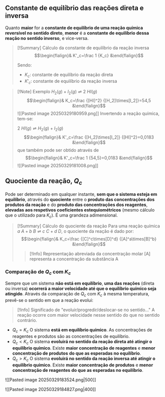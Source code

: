 ## Constante de equilíbrio das reações direta e inversa
Quanto **maior** for a **constante de equilíbrio de uma reação química reversível no sentido direto**, **menor** é a **constante de equilíbrio dessa reação no sentido inverso**, e vice-versa. 
>[!Summary] Cálculo da constante de equilíbrio da reação inversa
>$$\begin{flalign}& K'_c=\frac 1 {K_c} &\end{flalign}$$
>
>Sendo:
>- $K_c$: constante de equilíbrio da reação direta 
>- $K'_c$: constante de equilíbrio da reação inversa

>[!Note] Exemplo
>$H_2(g)+I_2(g) \rightleftharpoons 2\ HI(g)$
>$$\begin{flalign}& K_c=\frac {[HI]^2} {[H_2]\times[I_2]}=54,5 &\end{flalign}$$
>![[Pasted image 20250329180959.png]]
>Invertendo a reação química, tem-se:
>
>$2\ HI(g) \rightleftharpoons H_2(g)+I_2(g)$
>$$\begin{flalign}& K'_c=\frac {[H_2]\times[I_2]} {[HI]^2}=0,0183 &\end{flalign}$$
>que também pode ser obtido através de $$\begin{flalign}& K'_c=\frac 1 {54,5}=0,0183 &\end{flalign}$$
>![[Pasted image 20250329181008.png]]

## Quociente da reação, $Q_c$
Pode ser determinado em qualquer instante, **sem que o sistema esteja em equilíbrio**, através do  **quociente** entre o **produto das concentrações dos produtos da reação** e do **produto das concentrações dos reagentes**, **elevadas aos respetivos coeficientes estequiométricos** (mesmo cálculo que o utilizado para $K_c$).
É uma grandeza adimensional.

>[!Summary] Cálculo do quociente da reação
>Para uma reação química $a\ A+b\ B \rightleftharpoons c\ C+ d\ D$, o quociente da reação é dado por:
>$$\begin{flalign}& K_c=\frac {[C]^c\times[D]^d} {[A]^a\times[B]^b} &\end{flalign}$$
>
>>[!Info] Representação abreviada da concentração molar
>[A] representa a concentração da substância A

### Comparação de $Q_c$ com $K_c$
Sempre que um sistema **não está em equilíbrio**, **uma das reações** (direta ou inversa) **ocorrerá a maior velocidade até que o equilíbrio químico seja atingido**. Através da comparação de $Q_c$ com $K_c$ à mesma temperatura, prevê-se o sentido em que a reação evolui:
>[!Info] Significado de "evoluir/progredir/deslocar-se no sentido..."
>A reação ocorre com maior velocidade nesse sentido do que no sentido contrário.

- $Q_c=K_c$
  O sistema **está em equilíbrio químico**.
  As concentrações de reagentes e produtos são as concentrações de equilíbrio.
- $Q_c<K_c$
  O sistema **evoluirá no sentido da reação direta até atingir o equilíbrio químico**.
  Existe **maior concentração de reagentes** e **menor concentração de produtos** **do que as esperadas no equilíbrio**.
- $Q_c>K_c$
  O sistema **evoluirá no sentido da reação inversa até atingir o equilíbrio químico**.
  Existe **maior concentração de produtos** e **menor concentração de reagentes** **do que as esperadas no equilíbrio**.

![[Pasted image 20250329183524.png|500]]

![[Pasted image 20250329184827.png|400]]

